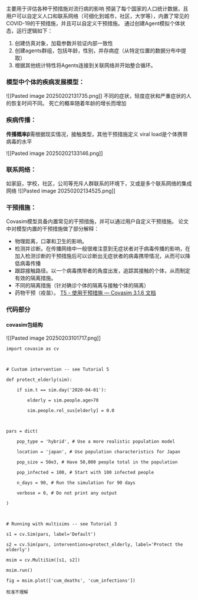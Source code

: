 主要用于评估各种干预措施对流行病的影响
预装了每个国家的人口统计数据，且用户可以自定义人口和联系网络（可细化到城市，社区，大学等），内置了常见的COVID-19的干预措施，并且可以自定义干预措施。
通过创建Agent模拟个体状态，运行逻辑如下：
1. 创建仿真对象，加载参数并验证内部一致性
2. 创建agents群组，包括年龄，性别，并存病症（从特定位置的数据分布中提取）
3. 根据其他统计特性将Agents连接到关联网络并开始整合循环。
### 模型中个体的疾病发展模型：
![[Pasted image 20250202131735.png]]
不同的症状，轻度症状和严重症状的人的恢复时间不同。 死亡的概率随着年龄的增长而增加

### 疾病传播：

**传播概率β**需根据现实情况，接触类型，其他干预措施定义
viral load是个体携带病毒的水平


![[Pasted image 20250202133146.png]]

### 联系网络：
如家庭，学校，社区，公司等充斥人群联系的环境下，又或是多个联系网络的集成网络
![[Pasted image 20250202134525.png]]

### 干预措施：
Covasim模型具备内置常见的干预措施，并可以通过用户自定义干预措施。
论文中对模型内置的干预措施做了部分解释：
- 物理距离，口罩和卫生的影响。
- 检测并诊断。在传播网络中一般很难注意到无症状者对于病毒传播的影响，在加入检测诊断的干预措施后可以诊断出无症状者的病毒携带情况，从而可以降低病毒传播
- 跟踪接触路径。以一个病毒携带者的角度出发，追踪其接触的个体，从而制定有效的隔离措施。
- 不同的隔离措施（针对确诊个体的隔离与接触个体的隔离）
- 药物干预（疫苗）。
[T5 - 使用干预措施 — Covasim 3.1.6 文档](https://docs.idmod.org/projects/covasim/en/latest/tutorials/tut_interventions.html)

### 代码部分
#### covasim包结构
![[Pasted image 20250203101717.png]]



```
import covasim as cv

  

# Custom intervention -- see Tutorial 5

def protect_elderly(sim):

    if sim.t == sim.day('2020-04-01'):

        elderly = sim.people.age>70

        sim.people.rel_sus[elderly] = 0.0

  

pars = dict(

    pop_type = 'hybrid', # Use a more realistic population model

    location = 'japan', # Use population characteristics for Japan

    pop_size = 50e3, # Have 50,000 people total in the population

    pop_infected = 100, # Start with 100 infected people

    n_days = 90, # Run the simulation for 90 days

    verbose = 0, # Do not print any output

)

  

# Running with multisims -- see Tutorial 3

s1 = cv.Sim(pars, label='Default')

s2 = cv.Sim(pars, interventions=protect_elderly, label='Protect the elderly')

msim = cv.MultiSim([s1, s2])

msim.run()

fig = msim.plot(['cum_deaths', 'cum_infections'])
```

	校准不理解






































